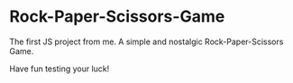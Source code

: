 # Rock-Paper-Scissors-Game

The first JS project from me.
A simple and nostalgic Rock-Paper-Scissors Game.

Have fun testing your luck!
